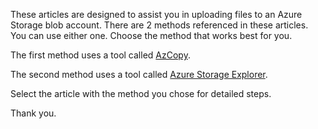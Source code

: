 These articles are designed to assist you in uploading files to an Azure Storage blob account. There are 2 methods referenced in these articles. You can use either one. Choose the method that works best for you.

The first method uses a tool called [AzCopy](https://github.com/SeanGreenbaum/PubDocs/blob/main/UploadToAzureBlob/Using-AZCopy.md).

The second method uses a tool called [Azure Storage Explorer](https://github.com/SeanGreenbaum/PubDocs/blob/main/UploadToAzureBlob/Using-Azure-Storage-Explorer.md).

Select the article with the method you chose for detailed steps.

Thank you.